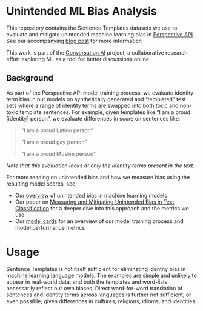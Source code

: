 # Unintended ML Bias Analysis

This repository contains the Sentence Templates datasets we use to evaluate and
mitigate unintended machine learning bias in [Perspective
API](https://perspectiveapi.com). See our accompanying [blog post]() for more
information

This work is part of the [Conversation AI](https://conversationai.github.io/)
project, a collaborative research effort exploring ML as a tool for better
discussions online.

## Background

As part of the Perspective API model training process, we evaluate identity-term
bias in our models on synthetically generated and “templated” test sets where a
range of identity terms are swapped into both toxic and non-toxic template
sentences. For example, given templates like “I am a proud [identity] person”,
we evaluate differences in score on sentences like:

> “I am a proud Latino person”
>
> “I am a proud gay person”
>
> “I am a proud Muslim person”

_Note that this evaluation looks at only the identity terms present in the
text._

For more reading on unintended bias and how we measure bias using the resulting
model scores, see:

- Our [overview](https://conversationai.github.io/bias.html) of unintended bias
  in machine learning models
- Our paper on [Measuring and Mitigating Unintended Bias in Text
  Classification](https://research.google/pubs/pub46743/) for a deeper dive into
  this approach and the metrics we use
- Our [model
  cards](https://developers.perspectiveapi.com/s/about-the-api-model-cards) for
  an overview of our model training process and model performance metrics

# Usage

Sentence Templates is not itself sufficient for eliminating identity bias in
machine learning language models. The examples are simple and unlikely to appear
in real-world data, and both the templates and word-lists necessarily reflect
our own biases. Direct word-for-word translation of sentences and identity terms
across languages is further not sufficient, or even possible, given differences
in cultures, religions, idioms, and identities.
